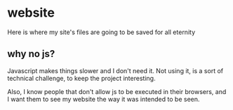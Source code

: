 # website
Here is where my site's files are going to be saved for all eternity

## why no js?

Javascript makes things slower and I don't need it.
Not using it, is a sort of technical challenge, to keep the project interesting.

Also, I know people that don't allow js to be executed in their browsers, and I want them to see my website the way it was intended to be seen.
